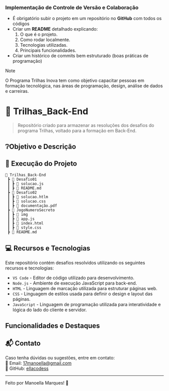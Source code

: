 ### **Implementação de Controle de Versão e Colaboração**

- É obrigatório subir o projeto em um repositório no **GitHub** com todos os códigos
- Criar um **README** detalhado explicando:
    1. O que é o projeto.
    2. Como rodar localmente.
    3. Tecnologias utilizadas.
    4. Principais funcionalidades.
- Criar um histórico de commits bem estruturado (boas práticas de programação)


> [!Note]
> O Programa Trilhas Inova tem como objetivo capacitar pessoas em formação
> tecnológica, nas áreas de programação, design, análise de dados e carreiras.

# 📌 Trilhas_Back-End

> Repositório criado para armazenar as resoluções dos desafios do programa Trilhas, voltado para a formação em Back-End.

## ❔Objetivo e Descrição

## 📂 Execução do Projeto

```
📂 Trilhas_Back-End
 ┣ 📂 Desafio01
 ┃ ┣ 📜 solucao.js
 ┃ ┣ 📜 README.md
 ┣ 📂 Desafio02
 ┃ ┣ 📜 solucao.htlm
 ┃ ┣ 📜 solucao.css
 ┃ ┣ 📜 documentação.pdf
 ┣ 📂 JogoNumeroSecreto
 ┃ ┣ 📂 img
 ┃ ┣ 📜 app.js
 ┃ ┣ 📜 index.html
 ┃ ┣ 📜 style.css
 ┣ 📜 README.md
```

## 💻 Recursos e Tecnologias

Este repositório contém desafios resolvidos utilizando os seguintes recursos e tecnologias:

- ```VS Code``` - Editor de código utilizado para desenvolvimento.
- ```Node.js``` - Ambiente de execução JavaScript para back-end.
- ```HTML``` - Linguagem de marcação utilizada para estruturar páginas web.
- ```CSS``` - Linguagem de estilos usada para definir o design e layout das páginas.
- ```JavaScript``` - Linguagem de programação utilizada para interatividade e lógica do lado do cliente e servidor.

## Funcionalidades e Destaques

## 📬 Contato

Caso tenha dúvidas ou sugestões, entre em contato:  
📧 Email: [17manoella@gmail.com](#)  
🐙 GitHub: [ellacodess](https://github.com/ellacodess)  

---

Feito por Manoella Marques! 🌙

